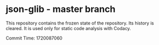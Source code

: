 # json-glib - master branch

This repository contains the frozen state of the repository.
Its history is cleared. It is used only for static code
analysis with Codacy.

Commit Time: 1720087060